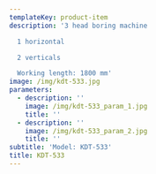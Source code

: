 ```yaml
---
templateKey: product-item
description: '3 head boring machine

  1 horizontal

  2 verticals

  Working length: 1800 mm'
image: /img/kdt-533.jpg
parameters:
  - description: ''
    image: /img/kdt-533_param_1.jpg
    title: ''
  - description: ''
    image: /img/kdt-533_param_2.jpg
    title: ''
subtitle: 'Model: KDT-533'
title: KDT-533
---
```

